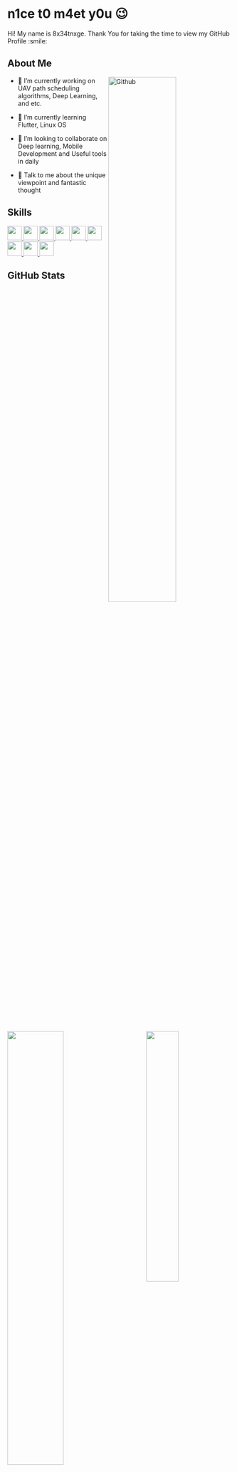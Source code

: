 # n1ce t0 m4et y0u :wink:

<div size='20px'> Hi! My name is 8x34tnxge. Thank You for taking the time to view my GitHub Profile :smile: 
</div>

<h2> About Me </h2>

<img width="55%" align="right" alt="Github" src="https://raw.githubusercontent.com/onimur/.github/master/.resources/git-header.svg" />

- 🔭 I’m currently working on UAV path scheduling algorithms, Deep Learning, and etc.

- 🌱 I’m currently learning Flutter, Linux OS 

- 👯 I’m looking to collaborate on Deep learning, Mobile Development and Useful tools in daily 

- 💬 Talk to me about the unique viewpoint and fantastic thought 

<h2> Skills </h2>
<a href= https://github.com/8x34tnxge?tab=repositories&q=&type=&language=python&sort= > <img width ='32px' src ='https://raw.githubusercontent.com/rahulbanerjee26/githubAboutMeGenerator/main/icons/python.svg'> </a>
<a href= https://github.com/8x34tnxge?tab=repositories&q=&type=&language=pytorch&sort= > <img width ='32px' src ='https://raw.githubusercontent.com/rahulbanerjee26/githubAboutMeGenerator/main/icons/pytorch.svg'> </a>
<a href= https://github.com/8x34tnxge?tab=repositories&q=&type=&language=scikit&sort= > <img width ='32px' src ='https://raw.githubusercontent.com/rahulbanerjee26/githubAboutMeGenerator/main/icons/scikit.svg'> </a>
<a href= https://github.com/8x34tnxge?tab=repositories&q=&type=&language=c&sort= > <img width ='32px' src ='https://raw.githubusercontent.com/rahulbanerjee26/githubAboutMeGenerator/main/icons/c.svg'> </a>
<a href= https://github.com/8x34tnxge?tab=repositories&q=&type=&language=cpp&sort= > <img width ='32px' src ='https://raw.githubusercontent.com/rahulbanerjee26/githubAboutMeGenerator/main/icons/cpp.svg'> </a>
<a href= https://github.com/8x34tnxge?tab=repositories&q=&type=&language=arduino&sort= > <img width ='32px' src ='https://raw.githubusercontent.com/rahulbanerjee26/githubAboutMeGenerator/main/icons/arduino.svg'> </a>
<a href= https://github.com/8x34tnxge?tab=repositories&q=&type=&language=matlab&sort= > <img width ='32px' src ='https://raw.githubusercontent.com/rahulbanerjee26/githubAboutMeGenerator/main/icons/matlab.svg'> </a>
<a href= https://github.com/8x34tnxge?tab=repositories&q=&type=&language=java&sort= > <img width ='32px' src ='https://raw.githubusercontent.com/rahulbanerjee26/githubAboutMeGenerator/main/icons/java.svg'> </a>
<a href= https://github.com/8x34tnxge?tab=repositories&q=&type=&language=git&sort= > <img width ='32px' src ='https://raw.githubusercontent.com/rahulbanerjee26/githubAboutMeGenerator/main/icons/git.svg'> </a>

<h2> GitHub Stats </h2>

<img src="https://github-readme-stats-4pdf5as84-zhuying-csu.vercel.app/api?username=8x34tnxge&show_icons=true&theme=github_dark&count_private=true" width="50%" align="left"/>


<img src="https://github-readme-stats-4pdf5as84-zhuying-csu.vercel.app/api/top-langs/?username=8x34tnxge&langs_count=8&theme=github_dark&layout=compact&hide=jupyter%20notebook,html,javascript,perl,css" width="38%" align="right"/>

